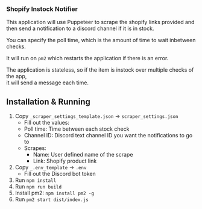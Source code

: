 ### Shopify Instock Notifier

This application will use Puppeteer to scrape the shopify links provided and  
then send a notification to a discord channel if it is in stock.

You can specify the poll time, which is the amount of time to wait inbetween checks.

It will run on `pm2` which restarts the application if there is an error.

The application is stateless, so if the item is instock over multiple checks of the app,   
it will send a message each time.

## Installation & Running

1. Copy `_scraper_settings_template.json` -> `scraper_settings.json`
   * Fill out the values:
    * Poll time: Time between each stock check
    * Channel ID: Discord text channel ID you want the notifications to go to
    * Scrapes:
       * Name: User defined name of the scrape
       * Link: Shopify product link
2. Copy `_.env_template` -> `.env`
   * Fill out the Discord bot token
3. Run `npm install`
4. Run `npm run build`
5. Install pm2: `npm install pm2 -g`
6. Run `pm2 start dist/index.js`

